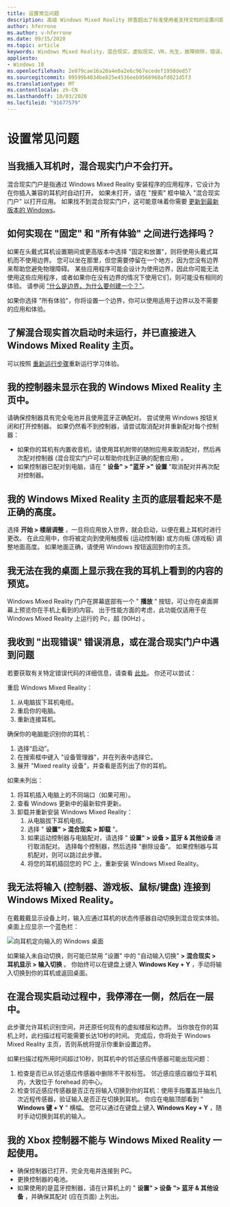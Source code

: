 ```yaml
---
title: 设置常见问题
description: 高级 Windows Mixed Reality 排查超出了标准使用者支持文档的设置问题。
author: hferrone
ms.author: v-hferrone
ms.date: 09/15/2020
ms.topic: article
keywords: Windows Mixed Reality，混合现实，虚拟现实，VR，先生，故障排除，错误，帮助，支持，安装，Windows Mixed Reality 主页，Windows Mixed Reality 门户
appliesto:
- Windows 10
ms.openlocfilehash: 2e079cae16a20a4e0a2e6c967ecedef1950ded57
ms.sourcegitcommit: 09599b4034be825e4536eeb9566968afd021d5f3
ms.translationtype: MT
ms.contentlocale: zh-CN
ms.lasthandoff: 10/03/2020
ms.locfileid: "91677579"
---
```

# <a name="setup-faqs"></a>设置常见问题 

## <a name="the-mixed-reality-portal-doesnt-open-when-i-plug-in-my-headset"></a>当我插入耳机时，混合现实门户不会打开。

混合现实门户是指通过 Windows Mixed Reality 安装程序的应用程序，它设计为在你插入兼容的耳机时自动打开。 如果未打开，请在 "搜索" 框中输入 "混合现实门户" 以打开应用。 如果找不到混合现实门户，这可能意味着你需要 [更新到最新版本的 Windows](https://support.microsoft.com/en-us/help/12373/windows-update-faq)。

## <a name="how-do-i-choose-between-seated-and-standing-and-all-experiences"></a>如何实现在 "固定" 和 "所有体验" 之间进行选择吗？

如果在头戴式耳机设置期间或更高版本中选择 "固定和放置"，则将使用头戴式耳机而不使用边界。 您可以坐在那里，但您需要停留在一个地方，因为您没有边界来帮助您避免物理障碍。 某些应用程序可能会设计为使用边界，因此你可能无法使用这些应用程序，或者如果你在没有边界的情况下使用它们，则可能没有相同的体验。 请参阅 ["什么是边界，为什么要创建一个？"](boundary-questions.md#whats-a-boundary-and-why-should-i-create-one)。

如果你选择 "所有体验"，你将设置一个边界，你可以使用适用于边界以及不需要的应用和体验。 

## <a name="learn-mixed-reality-didnt-run-on-first-launch-and-i-went-right-to-windows-mixed-reality-home"></a>了解混合现实首次启动时未运行，并已直接进入 Windows Mixed Reality 主页。

可以按照 [重新运行步骤](learn-mixed-reality.md#how-do-i-re-run-the-learning-experience)重新运行学习体验。 

## <a name="my-controllers-arent-showing-in-my-windows-mixed-reality-home"></a>我的控制器未显示在我的 Windows Mixed Reality 主页中。

请确保控制器具有完全电池并且使用蓝牙正确配对。 尝试使用 Windows 按钮关闭和打开控制器。 如果仍然看不到控制器，请尝试取消配对并重新配对每个控制器： 
* 如果你的耳机有内置收音机，请使用耳机附带的随附应用来取消配对，然后再次配对控制器 (混合现实门户可以帮助你找到正确的配套应用) 。 
* 如果控制器已配对到电脑，请在 " **设备" > "蓝牙 >" 设置** "取消配对并再次配对控制器。 

## <a name="the-floor-of-my-windows-mixed-reality-home-doesnt-appear-to-be-at-the-correct-height"></a>我的 Windows Mixed Reality 主页的底层看起来不是正确的高度。

选择 **开始 > 楼层调整** ，一旦将应用放入世界，就会启动，以便在戴上耳机时进行更改。 在此应用中，你将被定向到使用触摸板 (运动控制器) 或方向板 (游戏板) 调整地面高度。 如果地面正确，请使用 Windows 按钮返回到你的主页。

## <a name="i-cant-show-a-preview-of-what-im-seeing-in-my-headset-on-my-desktop"></a>我无法在我的桌面上显示我在我的耳机上看到的内容的预览。

Windows Mixed Reality 门户在屏幕底部有一个 " **播放** " 按钮，可让你在桌面屏幕上预览你在手机上看到的内容。 出于性能方面的考虑，此功能仅适用于在 Windows Mixed Reality 上运行的 Pc，超 (90Hz) 。

## <a name="i-got-a-something-went-wrong-error-message-or-im-having-problems-in-the-mixed-reality-portal"></a>我收到 "出现错误" 错误消息，或在混合现实门户中遇到问题
若要获取有关特定错误代码的详细信息，请查看 [此处](error-codes.md)。 你还可以尝试：

重启 Windows Mixed Reality：
1. 从电脑拔下耳机电缆。
2. 重启你的电脑。
3. 重新连接耳机。

确保你的电脑能识别你的耳机：
1. 选择“启动”。
2. 在搜索框中键入 "设备管理器"，并在列表中选择它。 
3. 展开 "Mixed reality 设备"，并查看是否列出了你的耳机。 

如果未列出：
1. 将耳机插入电脑上的不同端口（如果可用）。
2. 查看 Windows 更新中的最新软件更新。
3. 卸载并重新安装 Windows Mixed Reality：
    1. 从电脑拔下耳机电缆。
    2. 选择 " **设置" > 混合现实 > 卸载** "。
    3. 如果运动控制器与电脑配对，请选择 " **设置" > 设备 > 蓝牙 & 其他设备** 进行取消配对。 选择每个控制器，然后选择 "删除设备"。 如果控制器与耳机配对，则可以跳过此步骤。
    4. 将您的耳机插回您的 PC 上，重新安装 Windows Mixed Reality。

## <a name="i-cant-direct-input-controllers-gamepad-mousekeyboard-into-windows-mixed-reality"></a>我无法将输入 (控制器、游戏板、鼠标/键盘) 连接到 Windows Mixed Reality。

在戴戴戴显示设备上时，输入应通过耳机的状态传感器自动切换到混合现实体验。 桌面上应显示一个蓝色栏：

![向耳机定向输入的 Windows 桌面](images/1050px-windowsy.png)

如果输入未自动切换，则可能已禁用 "设置" 中的 "自动输入切换" **> 混合现实 > 耳机显示 > 输入切换** 。 你始终可以在键盘上键入 **Windows Key + Y** ，手动将输入切换到你的耳机或返回桌面。

## <a name="during-mixed-reality-start-up-im-stuck-at-turn-your-head-side-to-side-and-then-at-the-floor"></a>在混合现实启动过程中，我停滞在一侧，然后在一层中。

此步骤允许耳机识别空间，并还原任何现有的虚拟楼层和边界。 当你放在你的耳机上时，此扫描过程可能需要长达10秒的时间。 完成后，你将处于 Windows Mixed Reality 主页，否则系统将提示你重新设置边界。

如果扫描过程所用时间超过10秒，则耳机中的邻近感应传感器可能出现问题：
1. 检查是否已从邻近感应传感器中删除不干胶标签。 邻近感应感应器位于耳机内，大致位于 forehead 的中心。
2. 检查邻近感应传感器是否正在将输入切换到你的耳机：使用手指覆盖并抽出几次近程传感器，验证输入是否正在切换到耳机。 你应在电脑顶部看到 " **Windows 键 + Y** " 横幅。 您可以通过在键盘上键入 **Windows Key + Y** ，随时手动切换到耳机的输入。

## <a name="my-xbox-controller-isnt-working-with-windows-mixed-reality"></a>我的 Xbox 控制器不能与 Windows Mixed Reality 一起使用。

* 确保控制器已打开、完全充电并连接到 PC。
* 更换控制器的电池。
* 如果使用的是蓝牙控制器，请在计算机上的 " **设置" > 设备 "> 蓝牙 & 其他设备** ，并确保其配对 (应在页面) 上列出。
